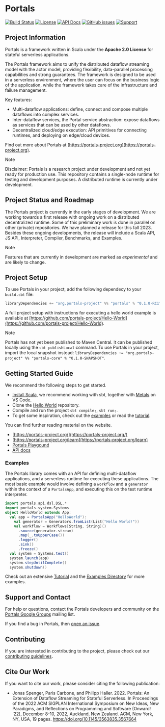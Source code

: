 # Portals

[![Build Status](https://github.com/portals-project/portals/actions/workflows/build-test.yaml/badge.svg)](https://github.com/portals-project/portals/actions/workflows/build-test.yaml)
[![License](https://img.shields.io/badge/License-Apache%202.0-blue.svg)](https://github.com/portals-project/portals/blob/main/LICENSE)
[![API Docs](https://img.shields.io/badge/docs-API_Docs-orange)](https://portals-project.org/api/)
[![GitHub issues](https://img.shields.io/badge/issues-Github_Issues-orange)](https://github.com/portals-project/portals/issues)
[![Support](https://img.shields.io/badge/chat-Google_Groups-orange)](https://groups.google.com/g/portals-project)

## Project Information

Portals is a framework written in Scala under the **Apache 2.0 License** for stateful serverless applications.

The Portals framework aims to unify the distributed dataflow streaming model with the actor model, providing flexibility, data-parallel processing capabilities and strong guarantees. The framework is designed to be used in a serverless environment, where the user can focus on the business logic of the application, while the framework takes care of the infrastructure and failure management.

Key features:
* Multi-dataflow applications: define, connect and compose multiple dataflows into complex services.
* Inter-dataflow services, the Portal service abstraction: expose dataflows as services that can be used by other dataflows.
* Decentralized cloud/edge execution: API primitives for connecting runtimes, and deploying on edge/cloud devices.

Find out more about Portals at [https://portals-project.org](https://portals-project.org).

> [!NOTE]
> Disclaimer: Portals is a research project under development and not yet ready for production use. This repository contains a single-node runtime for testing and development purposes. A distributed runtime is currently under development.

## Project Status and Roadmap

The Portals project is currently in the early stages of development. We are working towards a first release with ongoing work on a distributed decentralized runtime. Some of this preliminary work is done in parallel on other (private) repositories. We have planned a release for this fall 2023. Besides these ongoing developments, the release will include a Scala API, JS API, Interpreter, Compiler, Benchmarks, and Examples.

> [!NOTE]
> Features that are currently in development are marked as *experimental* and are likely to change.

## Project Setup

To use Portals in your project, add the following dependecy to your `build.sbt` file:

```scala
libraryDependencies += "org.portals-project" %% "portals" % "0.1.0-RC1"
```

A full project setup with instructions for executing a hello world example is available at [https://github.com/portals-project/Hello-World](https://github.com/portals-project/Hello-World).

> [!NOTE]
> Portals has not yet been published to Maven Central. It can be published locally using the `sbt publishLocal` command. To use Portals in your project, import the local snapshot instead: `libraryDependencies += "org.portals-project" %% "portals-core" % "0.1.0-SNAPSHOT"`.

## Getting Started Guide

We recommend the following steps to get started.
* [Install Scala](https://www.scala-lang.org/download/), we recommend working with sbt, together with [Metals](https://scalameta.org/metals/docs/editors/vscode/) on VS Code. 
* Clone the [Hello World](https://github.com/portals-project/Hello-World) repository.
* Compile and run the project `sbt compile;`, `sbt run;`.
* To get some inspiration, check out the [examples](/portals-examples) or read the [tutorial](https://www.portals-project.org/learn/tutorial).

You can find further reading material on the website.
* [https://portals-project.org/](https://portals-project.org/)
* [https://portals-project.org/learn](https://portals-project.org/learn)
* [Portals Playgound](https://portals-project.org/playground/)
* [API docs](https://portals-project.org/api/)

### Examples

The Portals library comes with an API for defining multi-dataflow applications, and a serverless runtime for executing these applications. The most basic example would involve defining a `workflow` and a `generator` within the context of a `PortalsApp`, and executing this on the test runtime interpreter. 

```scala
import portals.api.dsl.DSL.*
import portals.system.Systems
object HelloWorld extends App:
  val app = PortalsApp("HelloWorld"):
    val generator = Generators.fromList(List("Hello World!"))
    val workflow = Workflows[String, String]()
      .source(generator.stream)
      .map(_.toUpperCase())
      .logger()
      .sink()
      .freeze()
  val system = Systems.test()
  system.launch(app)
  system.stepUntilComplete()
  system.shutdown()
```

Check out an extensive [Tutorial](https://www.portals-project.org/learn/tutorial) and the [Examples Directory](/portals-examples) for more examples.

## Support and Contact

For help or questions, contact the Portals developers and community on the [Portals Google Groups](https://groups.google.com/g/portals-project) mailing list.

If you find a bug in Portals, then [open an issue](https://github.com/portals-project/portals/issues).

## Contributing

If you are interested in contributing to the project, please check out our [contributing guidelines](CONTRIBUTING.md).

## Cite Our Work

If you want to cite our work, please consider citing the following publication:

* Jonas Spenger, Paris Carbone, and Philipp Haller. 2022. Portals: An Extension of Dataflow Streaming for Stateful Serverless. In Proceedings of the 2022 ACM SIGPLAN International Symposium on New Ideas, New Paradigms, and Reflections on Programming and Software (Onward! ’22), December 8-10, 2022, Auckland, New Zealand. ACM, New York, NY, USA, 19 pages. https://doi.org/10.1145/3563835.3567664
